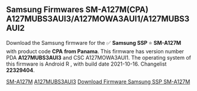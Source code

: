 <h2>Samsung Firmwares SM-A127M(CPA) A127MUBS3AUI3/A127MOWA3AUI1/A127MUBS3AUI2</h2>
Download the Samsung firmware for the ✅ <strong>Samsung SSP </strong> ⭐ <strong>SM-A127M</strong> with product code <strong>CPA</strong> <strong> from Panama</strong>. This firmware has version number PDA <strong>A127MUBS3AUI3</strong> and CSC A127MOWA3AUI1. The operating system of this firmware is Android R , with build date 2021-10-16. Changelist <strong>22329404</strong>.


[SM-A127M](https://samfirm.shop/samsung/model/SM-A127M)
[A127MUBS3AUI3](https://samfirm.shop/samsung/pda/A127MUBS3AUI3)
[Download Firmware Samsung SSP SM-A127M](https://samfirm.shop/samsung/firmware/465612)
